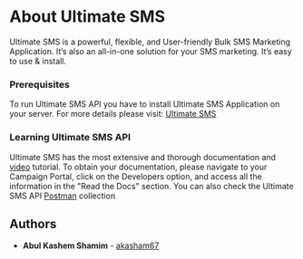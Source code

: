 # About Ultimate SMS

Ultimate SMS is a powerful, flexible, and User-friendly Bulk SMS Marketing Application. It’s also an all-in-one solution for your SMS marketing. It’s easy to use & install.


### Prerequisites

To run Ultimate SMS API you have to install Ultimate SMS Application on your server. 
For more details please visit: [Ultimate SMS](https://ultimatesms.codeglen.com/)

### Learning Ultimate SMS API
Ultimate SMS has the most extensive and thorough documentation and [video](https://www.youtube.com/@Codeglen) tutorial. To obtain your documentation, please navigate to your Campaign Portal, click on the Developers option, and access all the information in the "Read the Docs" section. You can also check the Ultimate SMS API [Postman](https://elements.getpostman.com/redirect?entityId=2250187-7b177e1e-82c9-435a-8aaf-8dc6054bab72&entityType=collection) collection

## Authors

* **Abul Kashem Shamim** - [akasham67](https://github.com/akasham67)
